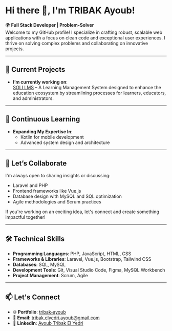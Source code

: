 # Hi there 👋, I'm TRIBAK Ayoub!

🌍 **Full Stack Developer | Problem-Solver**  
Welcome to my GitHub profile! I specialize in crafting robust, scalable web applications with a focus on clean code and exceptional user experiences. I thrive on solving complex problems and collaborating on innovative projects.

---

## 🔭 Current Projects
- **I’m currently working on**:  
  [SOLI LMS](https://github.com/Tribak-Ayoub/Project-fil-rouge) – A Learning Management System designed to enhance the education ecosystem by streamlining processes for learners, educators, and administrators.

---

## 🌱 Continuous Learning
- **Expanding My Expertise In**:  
  - Kotlin for mobile development  
  - Advanced system design and architecture  

---

## 💬 Let’s Collaborate
I'm always open to sharing insights or discussing:
- Laravel and PHP
- Frontend frameworks like Vue.js
- Database design with MySQL and SQL optimization
- Agile methodologies and Scrum practices  

If you're working on an exciting idea, let's connect and create something impactful together!

---

## 🛠️ Technical Skills
- **Programming Languages**: PHP, JavaScript, HTML, CSS  
- **Frameworks & Libraries**: Laravel, Vue.js, Bootstrap, Tailwind CSS  
- **Databases**: SQL, MySQL  
- **Development Tools**: Git, Visual Studio Code, Figma, MySQL Workbench  
- **Project Management**: Scrum, Agile  

---

## 📫 Let's Connect
- 🌐 **Portfolio**:  <a href="https://ayoub-tribak.vercel.app" target="_blank">tribak-ayoub</a>
- 📧 **Email**: [tribak.elyedri.ayoub@gmail.com](mailto:tribak.elyedri.ayoub@gmail.com)  
- 💼 **LinkedIn**: [Ayoub Tribak El Yedri](https://www.linkedin.com/in/ayoub-tribak-el-yedri-064101229/)  

